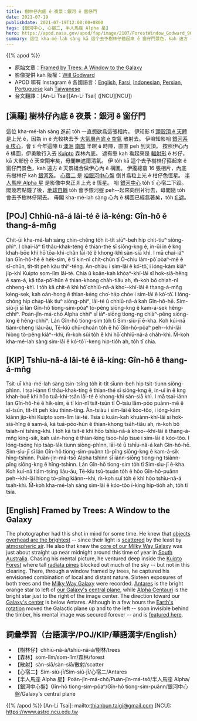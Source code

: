 ```yaml
---
title: 樹林仔內底 ê 夜景：銀河 ê 窗仔門
date: 2021-07-19
publishdate: 2021-07-19T12:00:00+0800
tags: [銀河中心, 心宿二, 半人馬座 Alpha 星]
hero: https://apod.nasa.gov/apod/fap/image/2107/ForestWindow_Godward_960.jpg
summary: 這位 kha-mé-lah sàng kā 這个去予樹林仔箍起來 ê 窗仔門景色，kah 遠方 ê 天景組合做伊心內 ê 構圖。
---
```


{{% apod %}}

- 原始文章：[Framed by Trees: A Window to the Galaxy](https://apod.nasa.gov/apod/ap210719.html)
- 影像提供 kah 版權：[Will Godward](https://www.instagram.com/godwardphotography/)
- APOD 嘛有 Instagram ê 各國語言：[English](https://www.instagram.com/astronomypicturesdaily/), [Farsi](https://www.instagram.com/skypixapod/), [Indonesian](https://www.instagram.com/apod.id/), [Persian](https://www.instagram.com/avastarapod/), [Portuguese](https://www.instagram.com/apodbrasil/) kah [Taiwanese](https://www.instagram.com/apod_taigi/)
- 台文翻譯：[An-Li Tsai][An-Li Tsai] ([NCU][NCU])

## [漢羅] 樹林仔內底 ê 夜景：銀河 ê 窗仔門
這位 kha-mé-lah sàng 進前 to̍h 一直想欲翕這張相片。
伊知影 tī [頭殼頂 ê 天體][objects overhead are the brightest] 是上光 ê，因為 in ê 光較袂去予 [大氣層內底 ê 空氣][atmospheric air] 散射去。
伊嘛知影咱 [銀河系 ê 核心][core of our Milky Way Galaxy]，會 tī 今年這陣 tī [澳洲][Australia] [南部][South] 半暝 ê 時陣，直直 peh 到天頂。
按照伊心內 ê 構圖，伊勇敢行入去 [Kuipto][Kuipto] 森林內底。
遮有懸 kah 看起來是 [輻射形][radiata pines] ê 杉仔，kā 大部份 ê 天空閘牢矣，毋閣無遮爾清氣。
伊 to̍h kā 這个去予樹林仔箍起來 ê 窗仔門景色，kah 遠方 ê 天景組合做伊心內 ê 構圖。
伊攏總翕 16 張相片，內底有樹林仔 kah [銀河系][Milky Way Galaxy]。
[心宿二][Antares] 是 [咱銀河中心盤][our Galaxy's central plane] 倒爿翕粒上光 ê 柑仔色恆星。
[半人馬座 Alpha 星][Alpha Centauri] 是影像中央正爿上光 ê 恆星。
咱 [銀河中心][Galaxy's center] to̍h tī 心宿二下跤。
閣幾若點鐘了後，[地球自轉][Earth's rotation] to̍h 會予銀河盤 peh--起來向倒爿行去，毋閣隨 to̍h 會去予樹林仔閘去。
毋閣 kha-mé-lah sàng 心內 ê 構圖已經翕著矣，to̍h [tī 遮][featured here]。


## [POJ] Chhiū-nâ-á lāi-té ê iā-kéng: Gîn-hô ê thang-á-mn̂g
Chit-ūi kha-mé-lah sàng chìn-chêng to̍h it-ti̍t siūⁿ-beh hip chit-tiuⁿ siòng-phìⁿ.
I chai-iáⁿ tī thâu-khak-téng ê thian-thé sī siōng-kng ê, in-ūi in ê kng khah-bōe khì hō͘ tōa-khì-chân lāi-té ê khong-khì sàn-siā khì.
I mā chai-iáⁿ lán Gîn-hô-hē ê he̍k-sim, ē tī kin-nî chi̍t-chūn tī Ò-chiu lâm-pō͘ pòaⁿ-mê ê sî-chūn, ti̍t-ti̍t peh kàu thiⁿ-téng.
Àn-chiàu i sim-lāi ê kó͘-tô͘, i ióng-kám kiâⁿ ji̍p-khì Kuipto som-lîm lāi-té.
Chia ū koân-kah khòaⁿ-khí-lâi sī hok-siā-hêng ê sam-á, kā tōa-pō͘-hūn ê thian-khong cha̍h-tiâu ah, m̄-koh bô chiah-nī chheng-khì.
I to̍h kā chit-ê khì hō͘ chhiū-nâ-á kho͘--khí-lâi ê thang-á-mn̂g kéng-sek, kah oán-hong ê thian-kéng cho͘-ha̍p chòe i sim-lāi ê kó͘-tô͘.
I lóng-chóng hip cha̍p-la̍k tiuⁿ siòng-phìⁿ, lāi-té ū chhiū-nâ-á kah Gîn-hô-hē.
Sim-siù-jī sī lán Gîn-hô tiong-sim-pôaⁿ tò-pêng siōng-kng ê kam-á-sek hêng-chhiⁿ.
Poàn-jîn-má-chō Alpha chhiⁿ sī iáⁿ-siōng tiong-ng chiàⁿ-pêng siōng-kng ê hêng-chhiⁿ.
Lán Gîn-hô tiong-sim to̍h tī Sim-siù-jī ē-kha.
Koh kúi-nā tiám-cheng liáu-āu, Tē-kiû chū-choán to̍h ē hō͘ Gîn-hô-pôaⁿ peh--khí-lâi hiòng tò-pêng kiâⁿ--khì, m̄-koh sûi to̍h ē khì hō͘ chhiū-nâ-á cha̍h-khì.
M̄-koh kha-mé-lah sàng sim-lāi ê kó͘-tô͘ í-keng hip-tio̍h ah, to̍h tī chia.


## [KIP] Tshīu-nâ-á lāi-té ê iā-kíng: Gîn-hô ê thang-á-mn̂g
Tsit-uī kha-mé-lah sàng tsìn-tsîng to̍h it-ti̍t sīunn-beh hip tsit-tiunn siòng-phìnn.
I tsai-iánn tī thâu-khak-tíng ê thian-thé sī siōng-kng ê, in-uī in ê kng khah-buē khì hōo tuā-khì-tsân lāi-té ê khong-khì sàn-siā khì.
I mā tsai-iánn lán Gîn-hô-hē ê hi̍k-sim, ē tī kin-nî tsi̍t-tsūn tī Ò-tsiu lâm-pōo puànn-mê ê sî-tsūn, ti̍t-ti̍t peh kàu thinn-tíng.
Àn-tsiàu i sim-lāi ê kóo-tôo, i ióng-kám kiânn ji̍p-khì Kuipto som-lîm lāi-té.
Tsia ū kuân-kah khuànn-khí-lâi sī hok-siā-hîng ê sam-á, kā tuā-pōo-hūn ê thian-khong tsa̍h-tiâu ah, m̄-koh bô tsiah-nī tshing-khì.
I to̍h kā tsit-ê khì hōo tshīu-nâ-á khoo--khí-lâi ê thang-á-mn̂g kíng-sik, kah uán-hong ê thian-kíng tsoo-ha̍p tsuè i sim-lāi ê kóo-tôo.
I lóng-tsóng hip tsa̍p-la̍k tiunn siòng-phìnn, lāi-té ū tshīu-nâ-á kah Gîn-hô-hē.
Sim-sìu-jī sī lán Gîn-hô tiong-sim-puânn tò-pîng siōng-kng ê kam-á-sik hîng-tshinn.
Puàn-jîn-má-tsō Alpha tshinn sī iánn-siōng tiong-ng tsiànn-pîng siōng-kng ê hîng-tshinn.
Lán Gîn-hô tiong-sim to̍h tī Sim-sìu-jī ē-kha.
Koh kuí-nā tiám-tsing liáu-āu, Tē-kîu tsū-tsuán to̍h ē hōo Gîn-hô-puânn peh--khí-lâi hiòng tò-pîng kiânn--khì, m̄-koh suî to̍h ē khì hōo tshīu-nâ-á tsa̍h-khì.
M̄-koh kha-mé-lah sàng sim-lāi ê kóo-tôo í-king hip-tio̍h ah, to̍h tī tsia.


## [English] Framed by Trees: A Window to the Galaxy
The photographer had this shot in mind for some time.
He knew that [objects overhead are the brightest][objects overhead are the brightest] -- since their light is [scattered][scattered] by the least by [atmospheric air][atmospheric air].
He also that knew the [core of our Milky Way Galaxy][core of our Milky Way Galaxy] was just about straight up near midnight around this time of year in [South][South] [Australia][Australia].
Chasing his mental picture, he ventured deep inside the [Kuipto][Kuipto] [Forest][Forest] where tall [radiata pines][radiata pines] blocked out much of the sky -- but not in this clearing.
There, through a window framed by trees, he captured his envisioned combination of local and distant nature.
Sixteen exposures of both trees and the [Milky Way Galaxy][Milky Way Galaxy] were recorded.
[Antares][Antares] is the bright orange star to left of [our Galaxy's central plane][our Galaxy's central plane], while [Alpha Centauri][Alpha Centauri] is the bright star just to the right of the image center.
The direction toward our [Galaxy's center][Galaxy's center] is below Antares.
Although in a few hours the [Earth's rotation][Earth's rotation] moved the Galactic plane up and to the left -- soon invisible behind the timber, his mental image was secured forever -- and is [featured here][featured here].


## 詞彙學習（台語漢字/POJ/KIP/華語漢字/English）
- 【樹林仔】chhiū-nâ-á/tshiū-nâ-á/樹林/trees
- 【森林】som-lîm/som-lîm/森林/forest
- 【散射】sàn-siā/sàn-siā/散射/scatter
- 【心宿二】Sim-siù-jī/Sim-siù-jī/心宿二/Antares
- 【半人馬座 Alpha 星】Poàn-jîn-má-chō/Puàn-jîn-má-tsō/半人馬座 Alpha/
- 【銀河中心盤】Gîn-hô tiong-sim-pôaⁿ/Gîn-hô tiong-sim-puânn/銀河中心盤/Galaxy's central plane



{{% /apod %}}
[An-Li Tsai]: mailto:thianbun.taigi@gmail.com
[NCU]: https://www.astro.ncu.edu.tw


[objects overhead are the brightest]:http://spiff.rit.edu/classes/phys445/lectures/atmos/atmos.html
[scattered]:https://www.nrcan.gc.ca/maps-tools-publications/satellite-imagery-air-photos/remote-sensing-tutorials/introduction/interactions-atmosphere/14635
[atmospheric air]:https://www.nasa.gov/mission_pages/sunearth/science/atmosphere-layers2.html
[core of our Milky Way Galaxy]:https://apod.nasa.gov/apod/ap100831.html
[South]:https://en.wikipedia.org/wiki/South_Australia
[Australia]:https://en.wikipedia.org/wiki/Australia
[Kuipto]:https://youtu.be/Wt7fWL-gsag
[Forest]:https://en.wikipedia.org/wiki/Kuitpo_Forest
[radiata pines]:https://en.wikipedia.org/wiki/Pinus_radiata
[Milky Way Galaxy]:https://imagine.gsfc.nasa.gov/science/objects/milkyway1.html
[Antares]:https://apod.nasa.gov/apod/ap120417.html
[our Galaxy's central plane]:https://apod.nasa.gov/apod/ap180517.html
[Alpha Centauri]:https://earthsky.org/brightest-stars/alpha-centauri-is-the-nearest-bright-star/
[Galaxy's center]:https://apod.nasa.gov/apod/ap210602.html
[Earth's rotation]:https://apod.nasa.gov/apod/ap200701.html
[featured here]:https://www.instagram.com/p/CQ0Mj-sjnw5/
